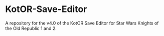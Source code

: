 # KotOR-Save-Editor
A repository for the v4.0 of the KotOR Save Editor for Star Wars Knights of the Old Republic 1 and 2.
